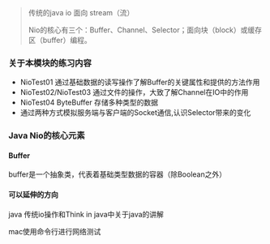 
> 传统的java io 面向 stream（流）
>
> Nio的核心有三个：Buffer、Channel、Selector；面向块（block）或缓存区（buffer）编程。

### 关于本模块的练习内容
* NioTest01 通过基础数据的读写操作了解Buffer的关键属性和提供的方法作用
* NioTest02/NioTest03 通过文件的操作，大致了解Channel在IO中的作用
* NioTest04 ByteBuffer 存储多种类型的数据
* 通过两种方式模拟服务端与客户端的Socket通信,认识Selector带来的变化

### Java Nio的核心元素

#### Buffer
buffer是一个抽象类，代表着基础类型数据的容器（除Boolean之外）

#### 可以延伸的方向
java 传统io操作和Think in java中关于java的讲解

mac使用命令行进行网络测试
